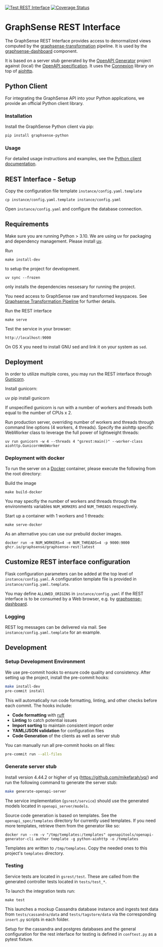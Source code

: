 [![Test REST Interface](https://github.com/graphsense/graphsense-REST/actions/workflows/test.yml/badge.svg)](https://github.com/graphsense/graphsense-REST/actions/workflows/test.yml)
[![Coverage Status](https://coveralls.io/repos/github/graphsense/graphsense-REST/badge.svg?branch=develop)](https://coveralls.io/github/graphsense/graphsense-REST?branch=develop)

# GraphSense REST Interface

The GraphSense REST Interface provides access to denormalized views computed
by the [graphsense-transformation][graphsense-transformation] pipeline.
It is used by the [graphsense-dashboard][graphsense-dashboard] component.

It is based on a server stub generated by the [OpenAPI Generator][openapi-generator] project against (local) the [OpenAPI specification](./openapi_spec/graphsense.yaml).
It uses the [Connexion][connexion] library on top of [aiohttp][aiohttp].

## Python Client

For integrating the GraphSense API into your Python applications, we provide an official Python client library.

### Installation

Install the GraphSense Python client via pip:

```bash
pip install graphsense-python
```

### Usage

For detailed usage instructions and examples, see the [Python client documentation](./clients/python/README.md).

## REST Interface - Setup

Copy the configuration file template `instance/config.yaml.template`

    cp instance/config.yaml.template instance/config.yaml

Open `instance/config.yaml` and configure the database connection.

## Requirements

Make sure you are running Python > 3.10. We are using uv for packaging and dependency management. Please install [uv][uv].

Run

    make install-dev

to setup the project for development.

    uv sync --frozen

only installs the dependencies nessesary for running the project.

You need access to GraphSense raw and transformed keyspaces.
See [Graphsense Transformation Pipeline][graphsense-transformation]
for further details.

Run the REST interface

    make serve

Test the service in your browser:

    http://localhost:9000

On OS X you need to install GNU sed and link it on your system as `sed`.

## Deployment

In order to utilize multiple cores, you may run the REST interface through [Gunicorn][gunicorn].

Install gunicorn:

   uv pip install gunicorn

If unspecified gunicorn is run with a number of workers and threads both equal to the number of CPUs x 2.

Run production server, overriding number of workers and threads through command line options (4 workers, 4 threads). Specify the aiohttp specific WebWorker class to leverage the full power of lightweight threads:

    uv run gunicorn -w 4 --threads 4 "gsrest:main()" --worker-class aiohttp.GunicornWebWorker

### Deployment with docker

To run the server on a [Docker][docker] container, please execute the following
from the root directory:

Build the image

    make build-docker

You may specifiy the number of workers and threads through the environments variables `NUM_WORKERS` and `NUM_THREADS` respectively.

Start up a container with 1 workers and 1 threads:

    make serve-docker

As an alternative you can use our prebuild docker images.

    docker run -e NUM_WORKERS=4 -e NUM_THREADS=4 -p 9000:9000 ghcr.io/graphsense/graphsense-rest:latest

## Customize REST interface configuration

Flask configuration parameters can be added at the top level of
`instance/config.yaml`. A configuration template file is provided in
`instance/config.yaml.template`.

You may define `ALLOWED_ORIGINS` in `instance/config.yaml` if the REST
interface is to be consumed by a Web browser, e.g.
by [graphsense-dashboard][graphsense-dashboard].


### Logging

REST log messages can be delivered via mail. See `instance/config.yaml.template` for an example.

## Development

### Setup Development Environment

We use pre-commit hooks to ensure code quality and consistency. After setting up the project, install the pre-commit hooks:

```bash
make install-dev
pre-commit install
```

This will automatically run code formatting, linting, and other checks before each commit. The hooks include:

- **Code formatting** with [ruff][ruff]
- **Linting** to catch potential issues
- **Import sorting** to maintain consistent import order
- **YAML/JSON validation** for configuration files
- **Code Generation** of the clients as well as server stub

You can manually run all pre-commit hooks on all files:

```bash
pre-commit run --all-files
```

### Generate server stub
Install version 4.44.2 or higher of yq (https://github.com/mikefarah/yq/) and run the following command to generate the server stub:

```sh
make generate-openapi-server
```

The service implementation (`gsrest/service`) should use the generated models
located in `openapi_server/models`.

Source code generation is based on templates. See the `openapi_spec/templates` directory for
currently used templates. If you need more templates, retrieve them from the
generator like so:

    docker run --rm -v "/tmp/templates:/templates" openapitools/openapi-generator-cli author template -g python-aiohttp -o /templates

Templates are written to `/tmp/templates`. Copy the needed ones to this
project's `templates` directory.

### Testing

Service tests are located in `gsrest/test`. These are called from the generated
controller tests located in `tests/test_*`.

To launch the integration tests run:

```
make test
```

This launches a mockup Cassandra database instance and ingests test data from
`tests/cassandra/data` and `tests/tagstore/data` via the corresponding `insert.py`
scripts in each folder.

Setup for the cassandra and postgres databases and the general configuration for
the rest interface for testing is defined in `conftest.py` as a pytest fixture.

[graphsense-transformation]: https://github.com/graphsense/graphsense-spark
[graphsense-dashboard]: https://github.com/graphsense/graphsense-dashboard
[openapi-generator]: https://openapi-generator.tech
[connexion]: https://github.com/zalando/connexion
[aiohttp]: https://docs.aiohttp.org/en/stable/
[docker]: https://docs.docker.com/install
[gunicorn]: https://gunicorn.org/#docs
[docker]: https://www.docker.com
[uv]: https://docs.astral.sh/uv/getting-started/installation/
[ruff]: https://docs.astral.sh/ruff/
